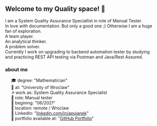 ## Welcome to my Quality space! :star2:

I am a System Quality Assurance Speciallist in role of Manual Tester.<br>
In love with documentation. But only a good one ;) Otherwise I am a huge fan of exploration.<br>
A team player.<br>
An analytical thinker.<br>
A problem solver.<br>
Currently I work on upgrading to backend automation tester by studying and practicing REST API testing via Postman and Java/Rest Assured.

### about me
&nbsp;&nbsp;&nbsp;&nbsp;&nbsp;:mortar_board: degree: "Mathematician"<br>
&nbsp;&nbsp;&nbsp;&nbsp;&nbsp;:school: at: "University of Wroclaw"<br>
&nbsp;&nbsp;&nbsp;&nbsp;&nbsp;:arrow_upper_right: work as: System Quality Assurance Specialist<br>
&nbsp;&nbsp;&nbsp;&nbsp;&nbsp;:pushpin: role: Manual tester<br>
&nbsp;&nbsp;&nbsp;&nbsp;&nbsp;:date: begining: "06/2021"<br>
&nbsp;&nbsp;&nbsp;&nbsp;&nbsp;:round_pushpin: location: remote / Wroclaw <br>
&nbsp;&nbsp;&nbsp;&nbsp;&nbsp;:link: LinkedIn: "[linkedin.com/in/apujanek](http://linkedin.com/in/apujanek)"<br>
&nbsp;&nbsp;&nbsp;&nbsp;&nbsp;:link: portfolio available at: "[GitHub Portfolio](https://github.com/AleksandraPujanek/testingPortfolio)"<br>

